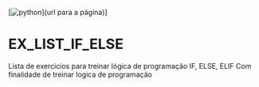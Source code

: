 [![python](https://upload.wikimedia.org/wikipedia/commons/thumb/c/c3/Python-logo-notext.svg/400px-Python-logo-notext.svg.png)](url para a página)]
# EX_LIST_IF_ELSE
Lista de exercicios para treinar lógica de programação IF, ELSE, ELIF
Com finalidade de treinar logica de programação
